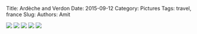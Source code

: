 Title: Ardèche and Verdon
Date: 2015-09-12
Category: Pictures
Tags: travel, france
Slug: 
Authors: Amit

<div class="imagepost">
<img src="/images/ardeche1.jpg" class="imageitem large" />
<img src="/images/ardeche2.jpg" class="imageitem third" />
<img src="/images/ardeche3.jpg" class="imageitem third" />
<img src="/images/ardeche4.jpg" class="imageitem third" />
<img src="/images/ardeche5.jpg" class="imageitem large" />
</div>
